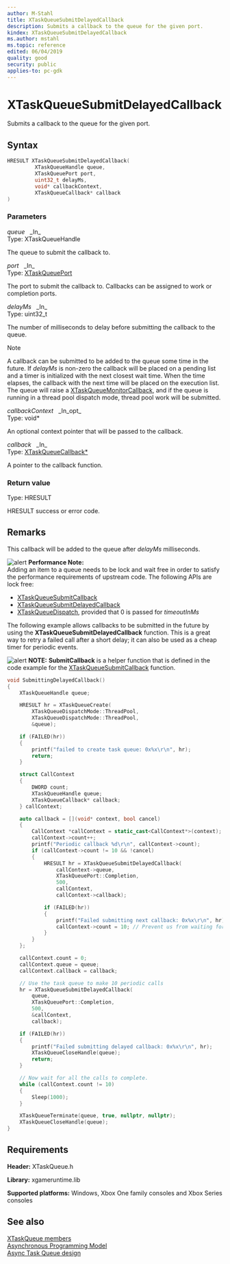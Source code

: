 ```yaml
---
author: M-Stahl
title: XTaskQueueSubmitDelayedCallback
description: Submits a callback to the queue for the given port.
kindex: XTaskQueueSubmitDelayedCallback
ms.author: mstahl
ms.topic: reference
edited: 06/04/2019
quality: good
security: public
applies-to: pc-gdk
---
```


# XTaskQueueSubmitDelayedCallback  

Submits a callback to the queue for the given port.  

## Syntax  
  
```cpp
HRESULT XTaskQueueSubmitDelayedCallback(  
         XTaskQueueHandle queue,  
         XTaskQueuePort port,  
         uint32_t delayMs,  
         void* callbackContext,  
         XTaskQueueCallback* callback  
)  
```  
  
### Parameters  
  
*queue* &nbsp;&nbsp;\_In\_  
Type: XTaskQueueHandle  

  
The queue to submit the callback to.  


*port* &nbsp;&nbsp;\_In\_  
Type: [XTaskQueuePort](../enums/xtaskqueueport.md)  

  
The port to submit the callback to. Callbacks can be assigned to work or completion ports.  


*delayMs* &nbsp;&nbsp;\_In\_  
Type: uint32_t  

  
The number of milliseconds to delay before submitting the callback to the queue.  
> [!NOTE]
> A callback can be submitted to be added to the queue some time in the future. If *delayMs* is non-zero the callback will be placed on a pending list and a timer is initialized with the next closest wait time. When the time elapses, the callback with the next time will be placed on the execution list. The queue will raise a [XTaskQueueMonitorCallback](xtaskqueuemonitorcallback.md), and if the queue is running in a thread pool dispatch mode, thread pool work will be submitted.  


*callbackContext* &nbsp;&nbsp;\_In\_opt\_  
Type: void*  

  
An optional context pointer that will be passed to the callback.  


*callback* &nbsp;&nbsp;\_In\_  
Type: [XTaskQueueCallback*](xtaskqueuecallback.md)  

  
A pointer to the callback function.  


  
### Return value
Type: HRESULT
  
HRESULT success or error code.  
  
## Remarks  
  
This callback will be added to the queue after *delayMs* milliseconds.  
  
![alert](../../../../../../resources/gamecore/images/en-us/common/note.gif) **Performance Note:**  
Adding an item to a queue needs to be lock and wait free in order to satisfy the performance requirements of upstream code. The following APIs are lock free:  
* [XTaskQueueSubmitCallback](xtaskqueuesubmitcallback.md)  
* [XTaskQueueSubmitDelayedCallback](xtaskqueuesubmitdelayedcallback.md)  
* [XTaskQueueDispatch](xtaskqueuedispatch.md), provided that 0 is passed for *timeoutInMs*   
  
The following example allows callbacks to be submitted in the future by using the **XTaskQueueSubmitDelayedCallback** function. This is a great way to retry a failed call after a short delay; it can also be used as a cheap timer for periodic events.  

![alert](../../../../../../resources/gamecore/images/en-us/common/note.gif) **NOTE:** **SubmitCallback** is a helper function that is defined in the code example for the [XTaskQueueSubmitCallback](xtaskqueuesubmitcallback.md) function.  

```cpp
void SubmittingDelayedCallback()
{
    XTaskQueueHandle queue;

    HRESULT hr = XTaskQueueCreate(
        XTaskQueueDispatchMode::ThreadPool,
        XTaskQueueDispatchMode::ThreadPool, 
        &queue);

    if (FAILED(hr))
    {
        printf("failed to create task queue: 0x%x\r\n", hr);
        return;
    }

    struct CallContext
    {
        DWORD count;
        XTaskQueueHandle queue;
        XTaskQueueCallback* callback;
    } callContext;

    auto callback = [](void* context, bool cancel)
    {
        CallContext *callContext = static_cast<CallContext*>(context);
        callContext->count++;
        printf("Periodic callback %d\r\n", callContext->count);
        if (callContext->count != 10 && !cancel)
        {
            HRESULT hr = XTaskQueueSubmitDelayedCallback(
                callContext->queue, 
                XTaskQueuePort::Completion, 
                500, 
                callContext, 
                callContext->callback);

            if (FAILED(hr))
            {
                printf("Failed submitting next callback: 0x%x\r\n", hr);
                callContext->count = 10; // Prevent us from waiting forever.
            }
        }
    };

    callContext.count = 0;
    callContext.queue = queue;
    callContext.callback = callback;

    // Use the task queue to make 10 periodic calls
    hr = XTaskQueueSubmitDelayedCallback(
        queue,
        XTaskQueuePort::Completion,
        500,
        &callContext,
        callback);

    if (FAILED(hr))
    {
        printf("Failed submitting delayed callback: 0x%x\r\n", hr);
        XTaskQueueCloseHandle(queue);
        return;
    }

    // Now wait for all the calls to complete.
    while (callContext.count != 10)
    {
        Sleep(1000);
    }

    XTaskQueueTerminate(queue, true, nullptr, nullptr);
    XTaskQueueCloseHandle(queue);
}
```
   

## Requirements  
  
**Header:** XTaskQueue.h
  
**Library:** xgameruntime.lib
  
**Supported platforms:** Windows, Xbox One family consoles and Xbox Series consoles  
  
## See also  
[XTaskQueue members](../xtaskqueue_members.md)  
[Asynchronous Programming Model](../../../../system/overviews/async-programming-model.md)  
[Async Task Queue design](../../../../system/overviews/async-task-queue-design.md) 
  
  